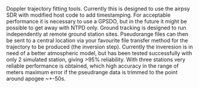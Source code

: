 Doppler trajectory fitting tools. Currently this is designed to use the airpsy SDR with modified host code to add timestamping. For acceptable performance it is necessary to use a GPSDO, but in the future it might be possible to get away with NTPD only. 
Ground tracking is designed to run independently at remote ground station sites. Pseudorange files can then be sent to a central location via your favourite file transfer method for the trajectory to be produced (the inversion step). Currently the inveresion is in need of a better atmospheric model, but has been tested successfully with only 2 simulated station, giving >95% reliability. With three stations very reliable performance is obtained, which high accuracy in the range of meters maximum error if the pseudrange data is trimmed to the point around apogee ~+-50s.
